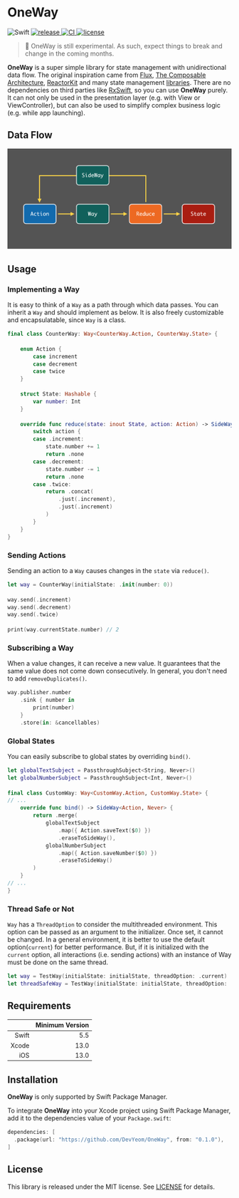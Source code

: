 # OneWay

<p align="left">
  <img alt="Swift" src="https://img.shields.io/badge/Swift-5.5-orange.svg">
  <a href="https://github.com/DevYeom/OneWay/releases/latest">
    <img alt="release" src="https://img.shields.io/github/v/release/DevYeom/OneWay.svg">
  </a>
  <a href="https://github.com/DevYeom/OneWay/actions" target="_blank">
    <img alt="CI" src="https://github.com/DevYeom/OneWay/workflows/CI/badge.svg">
  </a>
  <a href="LICENSE">
    <img alt="license" src="https://img.shields.io/badge/license-MIT-black.svg">
  </a>
</p>

> 🚧 OneWay is still experimental. As such, expect things to break and change in the coming months.

**OneWay** is a super simple library for state management with unidirectional data flow. The original inspiration came from [Flux](https://github.com/facebook/flux), [The Composable Architecture](https://github.com/pointfreeco/swift-composable-architecture), [ReactorKit](https://github.com/ReactorKit/ReactorKit) and many state management [libraries](https://github.com/tnfe/awesome-state). There are no dependencies on third parties like [RxSwift](https://github.com/ReactiveX/RxSwift), so you can use **OneWay** purely. It can not only be used in the presentation layer (e.g. with View or ViewController), but can also be used to simplify complex business logic (e.g. while app launching).

## Data Flow

<img src="https://github.com/DevYeom/OneWay/blob/assets/flow_description.png" alt="flow_description"/>

## Usage

### Implementing a Way

It is easy to think of a `Way` as a path through which data passes. You can inherit a `Way` and should implement as below. It is also freely customizable and encapsulatable, since `Way` is a class.

```swift
final class CounterWay: Way<CounterWay.Action, CounterWay.State> {

    enum Action {
        case increment
        case decrement
        case twice
    }

    struct State: Hashable {
        var number: Int
    }

    override func reduce(state: inout State, action: Action) -> SideWay<Action, Never> {
        switch action {
        case .increment:
            state.number += 1
            return .none
        case .decrement:
            state.number -= 1
            return .none
        case .twice:
            return .concat(
                .just(.increment),
                .just(.increment)
            )
        }
    }
}
```

### Sending Actions

Sending an action to a `Way` causes changes in the `state` via `reduce()`.

```swift
let way = CounterWay(initialState: .init(number: 0))

way.send(.increment)
way.send(.decrement)
way.send(.twice)

print(way.currentState.number) // 2
```

### Subscribing a Way

When a value changes, it can receive a new value. It guarantees that the same value does not come down consecutively. In general, you don't need to add `removeDuplicates()`.

```swift
way.publisher.number
    .sink { number in
        print(number)
    }
    .store(in: &cancellables)
```

### Global States

You can easily subscribe to global states by overriding `bind()`.

```swift
let globalTextSubject = PassthroughSubject<String, Never>()
let globalNumberSubject = PassthroughSubject<Int, Never>()

final class CustomWay: Way<CustomWay.Action, CustomWay.State> {
// ...
    override func bind() -> SideWay<Action, Never> {
        return .merge(
            globalTextSubject
                .map({ Action.saveText($0) })
                .eraseToSideWay(),
            globalNumberSubject
                .map({ Action.saveNumber($0) })
                .eraseToSideWay()
        )
    }
// ...
}
```

### Thread Safe or Not

`Way` has a `ThreadOption` to consider the multithreaded environment. This option can be passed as an argument to the initializer. Once set, it cannot be changed. In a general environment, it is better to use the default option(`current`) for better performance. But, if it is initialized with the `current` option, all interactions (i.e. sending actions) with an instance of Way must be done on the same thread.

```swift
let way = TestWay(initialState: initialState, threadOption: .current)
let threadSafeWay = TestWay(initialState: initialState, threadOption: .threadSafe)
```

## Requirements

|       |Minimum Version|
|------:|--------------:|
|Swift  |5.5            |
|Xcode  |13.0           |
|iOS    |13.0           |

## Installation

**OneWay** is only supported by Swift Package Manager.

To integrate **OneWay** into your Xcode project using Swift Package Manager, add it to the dependencies value of your `Package.swift`:

```swift
dependencies: [
  .package(url: "https://github.com/DevYeom/OneWay", from: "0.1.0"),
]
```

## License

This library is released under the MIT license. See [LICENSE](LICENSE) for details.